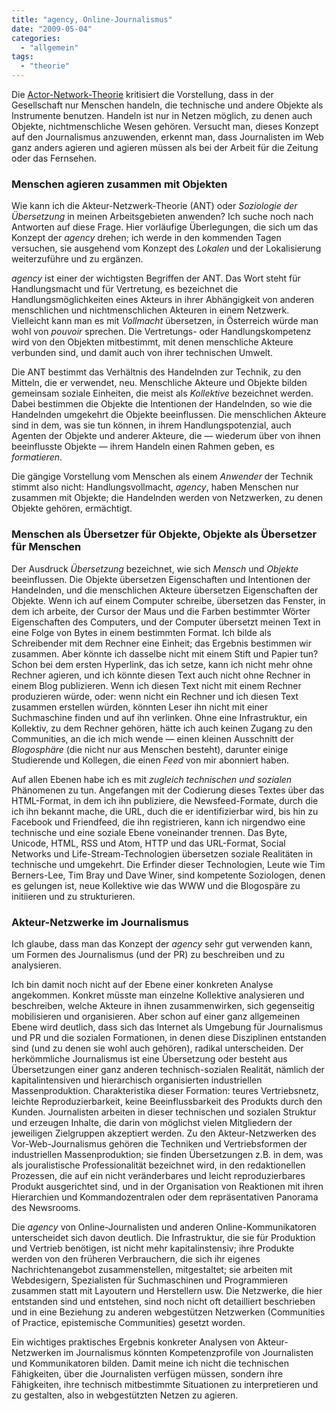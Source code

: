 ```yaml
---
title: "agency, Online-Journalismus"
date: "2009-05-04"
categories: 
  - "allgemein"
tags: 
  - "theorie"
---
```


Die [Actor-Network-Theorie](http://carbon.cudenver.edu/~mryder/itc_data/ant_dff.html "What is Actor-Network Theory?") kritisiert die Vorstellung, dass in der Gesellschaft nur Menschen handeln, die technische und andere Objekte als Instrumente benutzen. Handeln ist nur in Netzen möglich, zu denen auch Objekte, nichtmenschliche Wesen gehören. Versucht man, dieses Konzept auf den Journalismus anzuwenden, erkennt man, dass Journalisten im Web ganz anders agieren und agieren müssen als bei der Arbeit für die Zeitung oder das Fernsehen.

### Menschen agieren zusammen mit Objekten

Wie kann ich die Akteur-Netzwerk-Theorie (ANT) oder _Soziologie der Übersetzung_ in meinen Arbeitsgebieten anwenden? Ich suche noch nach Antworten auf diese Frage. Hier vorläufige Überlegungen, die sich um das Konzept der _agency_ drehen; ich werde in den kommenden Tagen versuchen, sie ausgehend vom Konzept des _Lokalen_ und der Lokalisierung weiterzuführe und zu ergänzen.

_agency_ ist einer der wichtigsten Begriffen der ANT. Das Wort steht für Handlungsmacht und für Vertretung, es bezeichnet die Handlungsmöglichkeiten eines Akteurs in ihrer Abhängigkeit von anderen menschlichen und nichtmenschlichen Akteuren in einem Netzwerk. Vielleicht kann man es mit _Vollmacht_ übersetzen, in Österreich würde man wohl von _pouvoir_ sprechen. Die Vertretungs- oder Handlungskompetenz wird von den Objekten mitbestimmt, mit denen menschliche Akteure verbunden sind, und damit auch von ihrer technischen Umwelt.

Die ANT bestimmt das Verhältnis des Handelnden zur Technik, zu den Mitteln, die er verwendet, neu. Menschliche Akteure und Objekte bilden gemeinsam soziale Einheiten, die meist als _Kollektive_ bezeichnet werden. Dabei bestimmen die Objekte die Intentionen der Handelnden, so wie die Handelnden umgekehrt die Objekte beeinflussen. Die menschlichen Akteure sind in dem, was sie tun können, in ihrem Handlungspotenzial, auch Agenten der Objekte und anderer Akteure, die — wiederum über von ihnen beeinflusste Objekte — ihrem Handeln einen Rahmen geben, es _formatieren_.

Die gängige Vorstellung vom Menschen als einem _Anwender_ der Technik stimmt also nicht: Handlungsvollmacht, _agency_, haben Menschen nur zusammen mit Objekte; die Handelnden werden von Netzwerken, zu denen Objekte gehören, ermächtigt.

### Menschen als Übersetzer für Objekte, Objekte als Übersetzer für Menschen

Der Ausdruck _Übersetzung_ bezeichnet, wie sich _Mensch_ und _Objekte_ beeinflussen. Die Objekte übersetzen Eigenschaften und Intentionen der Handelnden, und die menschlichen Akteure übersetzen Eigenschaften der Objekte. Wenn ich auf einem Computer schreibe, übersetzen das Fenster, in dem ich arbeite, der Cursor der Maus und die Farben bestimmter Wörter Eigenschaften des Computers, und der Computer übersetzt meinen Text in eine Folge von Bytes in einem bestimmten Format. Ich bilde als Schreibender mit dem Rechner eine Einheit; das Ergebnis bestimmen wir zusammen. Aber könnte ich dasselbe nicht mit einem Stift und Papier tun? Schon bei dem ersten Hyperlink, das ich setze, kann ich nicht mehr ohne Rechner agieren, und ich könnte diesen Text auch nicht ohne Rechner in einem Blog publizieren. Wenn ich diesen Text nicht mit einem Rechner produzieren würde, oder: wenn nicht ein Rechner und ich diesen Text zusammen erstellen würden, könnten Leser ihn nicht mit einer Suchmaschine finden und auf ihn verlinken. Ohne eine Infrastruktur, ein Kollektiv, zu dem Rechner gehören, hätte ich auch keinen Zugang zu den Communities, an die ich mich wende — einen kleinen Ausschnitt der _Blogosphäre_ (die nicht nur aus Menschen besteht), darunter einige Studierende und Kollegen, die einen _Feed_ von mir abonniert haben.

Auf allen Ebenen habe ich es mit _zugleich technischen und sozialen_ Phänomenen zu tun. Angefangen mit der Codierung dieses Textes über das HTML-Format, in dem ich ihn publiziere, die Newsfeed-Formate, durch die ich ihn bekannt mache, die URL, duch die er identifizierbar wird, bis hin zu Facebook und Friendfeed, die ihn registrieren, kann ich nirgendwo eine technische und eine soziale Ebene voneinander trennen. Das Byte, Unicode, HTML, RSS und Atom, HTTP und das URL-Format, Social Networks und Life-Stream-Technologien übersetzen soziale Realitäten in technische und umgekehrt. Die Erfinder dieser Technologien, Leute wie Tim Berners-Lee, Tim Bray und Dave Winer, sind kompetente Soziologen, denen es gelungen ist, neue Kollektive wie das WWW und die Blogospäre zu initiieren und zu strukturieren.

### Akteur-Netzwerke im Journalismus

Ich glaube, dass man das Konzept der _agency_ sehr gut verwenden kann, um Formen des Journalismus (und der PR) zu beschreiben und zu analysieren.

Ich bin damit noch nicht auf der Ebene einer konkreten Analyse angekommen. Konkret müsste man einzelne Kollektive analysieren und beschreiben, welche Akteure in ihnen zusammenwirken, sich gegenseitig mobilisieren und organisieren. Aber schon auf einer ganz allgemeinen Ebene wird deutlich, dass sich das Internet als Umgebung für Journalismus und PR und die sozialen Formationen, in denen diese Disziplinen entstanden sind (und zu denen sie wohl auch gehören), radikal unterscheiden. Der herkömmliche Journalismus ist eine Übersetzung oder besteht aus Übersetzungen einer ganz anderen technisch-sozialen Realität, nämlich der kapitalintensiven und hierarchisch organisierten industriellen Massenproduktion. Charakteristika dieser Formation: teures Vertriebsnetz, leichte Reproduzierbarkeit, keine Beeinflussbarkeit des Produkts durch den Kunden. Journalisten arbeiten in dieser technischen und sozialen Struktur und erzeugen Inhalte, die darin von möglichst vielen Mitgliedern der jeweiligen Zielgruppen akzeptiert werden. Zu den Akteur-Netzwerken des Vor-Web-Journalismus gehören die Techniken und Vertriebsformen der industriellen Massenproduktion; sie finden Übersetzungen z.B. in dem, was als jouralistische Professionalität bezeichnet wird, in den redaktionellen Prozessen, die auf ein nicht veränderbares und leicht reproduzierbares Produkt ausgerichtet sind, und in der Organisation von Reaktionen mit ihren Hierarchien und Kommandozentralen oder dem repräsentativen Panorama des Newsrooms.

Die _agency_ von Online-Journalisten und anderen Online-Kommunikatoren unterscheidet sich davon deutlich. Die Infrastruktur, die sie für Produktion und Vertrieb benötigen, ist nicht mehr kapitalinstensiv; ihre Produkte werden von den früheren Verbrauchern, die sich ihr eigenes Nachrichtenangebot zusammenstellen, mitgestaltet; sie arbeiten mit Webdesigern, Spezialisten für Suchmaschinen und Programmieren zusammen statt mit Layoutern und Herstellern usw. Die Netzwerke, die hier entstanden sind und entstehen, sind noch nicht oft detailliert beschrieben und in eine Beziehung zu anderen webgestützen Netzwerken (Communities of Practice, epistemische Communities) gesetzt worden.

Ein wichtiges praktisches Ergebnis konkreter Analysen von Akteur-Netzwerken im Journalismus könnten Kompetenzprofile von Journalisten und Kommunikatoren bilden. Damit meine ich nicht die technischen Fähigkeiten, über die Journalisten verfügen müssen, sondern ihre Fähigkeiten, ihre technisch mitbestimmte Situationen zu interpretieren und zu gestalten, also in webgestützten Netzen zu agieren.

